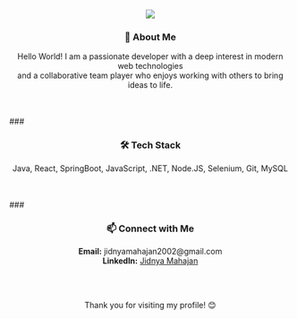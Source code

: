 <h1 align="center">
  <img src="https://readme-typing-svg.demolab.com?font=Montserrat&size=22&duration=2000&pause=1000&color=808080&center=true&vCenter=true&width=500&lines=Hey there! I'm Jidnya, a web enthusiast. 👋">
</h1>

### <h3 align="center">🌟 About Me </h3>

<p align="center">
  Hello World! I am a passionate developer with a deep interest in modern web technologies <br>
  and a collaborative team player who enjoys working with others to bring ideas to life.
</p>
<br> <br>
### <h3 align="center">🛠️ Tech Stack </h3>

<p align="center">
  Java, React, SpringBoot, JavaScript, .NET, Node.JS, Selenium, Git, MySQL
</p>
<br><br>
### <h3 align="center">📫 Connect with Me </h3>

<p align="center">
  <b>Email:</b> jidnyamahajan2002@gmail.com <br>
  <b>LinkedIn:</b> <a href="https://www.linkedin.com/in/jidnya-mahajan-7405491b1/">Jidnya Mahajan</a>
</p>
<br><br>
<p align="center">
  Thank you for visiting my profile! 😊
</p>
